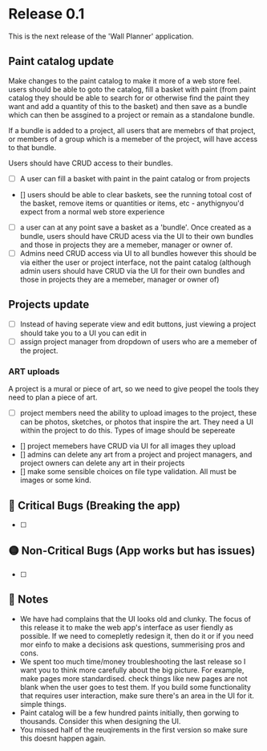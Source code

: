 # Release 0.1

This is the next release of the 'Wall Planner' application. 

## Paint catalog update

Make changes to the paint catalog to make it more of a web store feel. users should be able to goto the catalog, fill a basket with paint (from paint catalog they should be able to search for or otherwise find the paint they want and add a quantity of this to the basket) and then save as a bundle which can then be assgined to a project or remain as a standalone bundle.

If a bundle is added to a project, all users that are memebrs of that project, or members of a group which is a memeber of the project, will have access to that bundle. 

Users should have CRUD access to their bundles.

- [ ] A user can fill a basket with paint in the paint catalog or from projects 
- [] users should be able to clear baskets, see the running totoal cost of the basket, remove items or quantities or items, etc - anythignyou'd expect from a normal web store experience 
- [ ] a user can at any point save a basket as a 'bundle'. Once created as a bundle, users should have CRUD acess via the UI to their own bundles and those in projects they are a memeber, manager or owner of.
- [ ] Admins need CRUD access via UI to all bundles however this should be via either the user or project interface, not the paint catalog (although admin users should have CRUD via the UI for their own bundles and those in projects they are a memeber, manager or owner of)

##  Projects update

- [ ] Instead of having seperate view and edit buttons, just viewing a project should take you to a UI you can edit in
- [ ] assign project manager from dropdown of users who are a memeber of the project.

### ART uploads

A project is a mural or piece of art, so we need to give peopel the tools they need to plan a piece of art.

- [ ] project members need the ability to upload images to the project, these can be photos, sketches, or photos that inspire the art. They need a UI within the project to do this. Types of image should be sepereate
- [] project memebers have CRUD via UI for all images they upload
- [] admins can delete any art from a project and  project managers, and project owners can delete any art in their projects
- [] make some sensible choices on file type validation. All must be images or some kind. 

## 🔴 Critical Bugs (Breaking the app)
- [ ] 


## 🟡 Non-Critical Bugs (App works but has issues)  
- [ ] 

## 📝 Notes
- We have had complains that the UI looks old and clunky. The focus of this release it to make the web app's interface as user fiendly as possible. If we need to comepletly redesign it, then do it or if you need mor einfo to make a decisions ask questions, summerising pros and cons.
- We spent too much time/money troubleshooting the last release so I want you to think more carefully about the big picture. For example, make pages more standardised. check things like new pages are not blank when the user goes to test them. If you build some functionality that requires user interaction, make sure there's an area in the UI for it. simple things.
- Paint catalog will be a few hundred paints initially, then gorwing to thousands. Consider this when designing the UI. 
- You missed half of the reuqirements in the first version so make sure this doesnt happen again.

